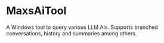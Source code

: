 # MaxsAiTool
A Windows tool to query various LLM AIs.  Supports branched conversations, history and summaries among others.
